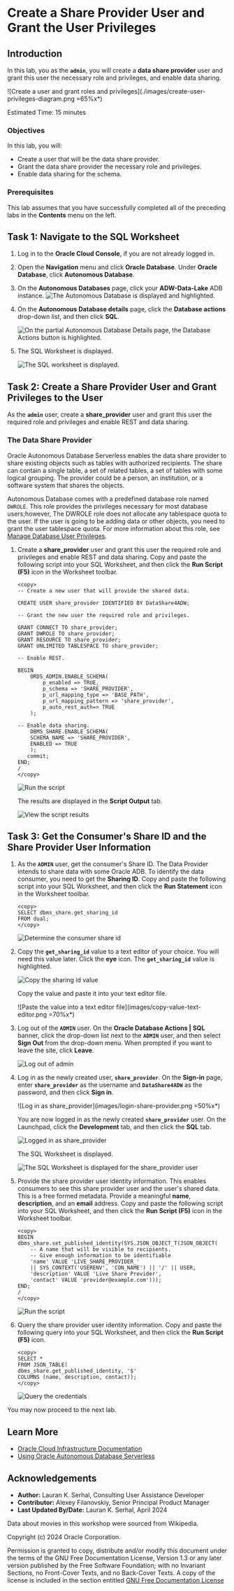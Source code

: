 # Create a Share Provider User and Grant the User Privileges

## Introduction

In this lab, you as the **`admin`**, you will create a **data share provider** user and grant this user the necessary role and privileges, and enable data sharing.

![Create a user and grant roles and privileges](./images/create-user-privileges-diagram.png =65%x*)

Estimated Time: 15 minutes

### Objectives

In this lab, you will:

* Create a user that will be the data share provider.
* Grant the data share provider the necessary role and privileges.
* Enable data sharing for the schema.

### Prerequisites

This lab assumes that you have successfully completed all of the preceding labs in the **Contents** menu on the left.

## Task 1: Navigate to the SQL Worksheet

1. Log in to the **Oracle Cloud Console**, if you are not already logged in.

2. Open the **Navigation** menu and click **Oracle Database**. Under **Oracle Database**, click **Autonomous Database**.

3. On the **Autonomous Databases** page, click your **ADW-Data-Lake** ADB instance.
    ![The Autonomous Database is displayed and highlighted.](./images/adb-page.png " ")

4. On the **Autonomous Database details** page, click the **Database actions** drop-down list, and then click **SQL**.

    ![On the partial Autonomous Database Details page, the Database Actions button is highlighted.](./images/click-db-actions.png " ")

5. The SQL Worksheet is displayed.

    ![The SQL worksheet is displayed.](./images/sql-worksheet.png " ")

## Task 2: Create a Share Provider User and Grant Privileges to the User

As the **`admin`** user, create a **share_provider** user and grant this user the required role and privileges and enable REST and data sharing.

### **The Data Share Provider**

Oracle Autonomous Database Serverless enables the data share provider to share existing objects such as tables with authorized recipients. The share can contain a single table, a set of related tables, a set of tables with some logical grouping. The provider could be a person, an institution, or a software system that shares the objects.

Autonomous Database comes with a predefined database role named `DWROLE`. This role provides the privileges necessary for most database users;however, The DWROLE role does not allocate any tablespace quota to the user. If the user is going to be adding data or other objects, you need to grant the user tablespace quota. For more information about this role, see [Manage Database User Privileges](https://docs.oracle.com/en-us/iaas/autonomous-database/doc/managing-database-users.html).

1. Create a **share_provider** user and grant this user the required role and privileges and enable REST and data sharing. Copy and paste the following script into your SQL Worksheet, and then click the **Run Script (F5)** icon in the Worksheet toolbar.

    ```
    <copy>
    -- Create a new user that will provide the shared data.

    CREATE USER share_provider IDENTIFIED BY DataShare4ADW;

    -- Grant the new user the required role and privileges.

    GRANT CONNECT TO share_provider;
    GRANT DWROLE TO share_provider;
    GRANT RESOURCE TO share_provider;
    GRANT UNLIMITED TABLESPACE TO share_provider;

    -- Enable REST.

    BEGIN
        ORDS_ADMIN.ENABLE_SCHEMA(
            p_enabled => TRUE,
            p_schema => 'SHARE_PROVIDER',
            p_url_mapping_type => 'BASE_PATH',
            p_url_mapping_pattern => 'share_provider',
            p_auto_rest_auth=> TRUE
        );

    -- Enable data sharing.
        DBMS_SHARE.ENABLE_SCHEMA(
        SCHEMA_NAME => 'SHARE_PROVIDER',
        ENABLED => TRUE
        );
       commit;
    END;
    /
    </copy>
    ```

    ![Run the script](images/run-script.png)

    The results are displayed in the **Script Output** tab.

    ![View the script results](images/script-results.png)

## Task 3: Get the Consumer's Share ID and the Share Provider User Information

1. As the **`ADMIN`** user, get the consumer's Share ID. The Data Provider intends to share data with some Oracle ADB. To identify the data consumer, you need to get the **Sharing ID**. Copy and paste the following script into your SQL Worksheet, and then click the **Run Statement** icon in the Worksheet toolbar.

    ```
    <copy>
    SELECT dbms_share.get_sharing_id
    FROM dual;
    </copy>
    ```

    ![Determine the consumer share id](images/get-sharing-id.png)

2. Copy the **`get_sharing_id`** value to a text editor of your choice. You will need this value later. Click the **eye** icon. The **`get_sharing_id`** value is highlighted.

    ![Copy the sharing id value](images/copy-sharing-id.png)

    Copy the value and paste it into your text editor file.

    ![Paste the value into a text editor file](images/copy-value-text-editor.png =70%x*)

3. Log out of the **`ADMIN`** user. On the **Oracle Database Actions | SQL** banner, click the drop-down list next to the **`ADMIN`** user, and then select **Sign Out** from the drop-down menu. When prompted if you want to leave the site, click **Leave**.

    ![Log out of admin](images/logout-admin.png)

4. Log in as the newly created user, **`share_provider`**. On the **Sign-in** page, enter **`share_provider`** as the username and **`DataShare4ADW`** as the password, and then click **Sign in**.

    ![Log in as share_provider](images/login-share-provider.png =50%x*)

    You are now logged in as the newly created **`share_provider`** user. On the Launchpad, click the **Development** tab, and then click the **SQL** tab.

    ![Logged in as share_provider](images/logged-share-provider.png)

    The SQL Worksheet is displayed.

    ![The SQL Worksheet is displayed for the share_provider user](images/share-provider-worksheet.png)


5. Provide the share provider user identity information. This enables consumers to see this share provider user and the user's shared data. This is a free formed metadata. Provide a meaningful **name**, **description**, and an **email** address. Copy and paste the following script into your SQL Worksheet, and then click the **Run Script (F5)** icon in the Worksheet toolbar.

    ```
    <copy>
    BEGIN
    dbms_share.set_published_identity(SYS.JSON_OBJECT_T(JSON_OBJECT(
        -- A name that will be visible to recipients.
        -- Give enough information to be identifiable
        'name' VALUE 'LIVE_SHARE_PROVIDER_'
        || SYS_CONTEXT('USERENV', 'CON_NAME') || '/' || USER,
        'description' VALUE 'Live Share Provider',
        'contact' VALUE 'provider@example.com')));
    END;
    /
    </copy>
    ```

    ![Run the script](images/identify-share-provider.png)

6. Query the share provider user identity information. Copy and paste the following query into your SQL Worksheet, and then click the **Run Script (F5)** icon.

    ```
    <copy>
    SELECT *
    FROM JSON_TABLE(
    dbms_share.get_published_identity, '$'
    COLUMNS (name, description, contact));
    </copy>
    ```

    ![Query the credentials](images/query-identity.png)

You may now proceed to the next lab.

## Learn More

* [Oracle Cloud Infrastructure Documentation](https://docs.cloud.oracle.com/en-us/iaas/Content/GSG/Concepts/baremetalintro.htm)
* [Using Oracle Autonomous Database Serverless](https://docs.oracle.com/en/cloud/paas/autonomous-database/adbsa/index.html)

## Acknowledgements

* **Author:** Lauran K. Serhal, Consulting User Assistance Developer
* **Contributor:** Alexey Filanovskiy, Senior Principal Product Manager
* **Last Updated By/Date:** Lauran K. Serhal, April 2024

Data about movies in this workshop were sourced from Wikipedia.

Copyright (c) 2024 Oracle Corporation.

Permission is granted to copy, distribute and/or modify this document
under the terms of the GNU Free Documentation License, Version 1.3
or any later version published by the Free Software Foundation;
with no Invariant Sections, no Front-Cover Texts, and no Back-Cover Texts.
A copy of the license is included in the section entitled [GNU Free Documentation License](files/gnu-free-documentation-license.txt)
